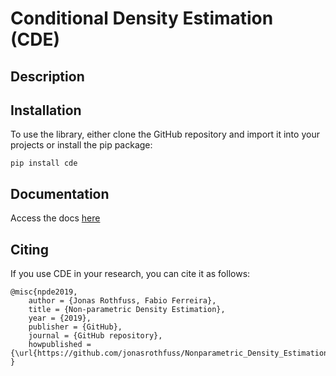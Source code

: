 # Conditional Density Estimation (CDE)

## Description
<todo>

## Installation
To use the library, either clone the GitHub repository and import it into your projects or install the pip package:
```
pip install cde
```
## Documentation
Access the docs [here](https://jonasrothfuss.github.io/Nonparametric_Density_Estimation/)


## Citing
If you use CDE in your research, you can cite it as follows:

```
@misc{npde2019,
    author = {Jonas Rothfuss, Fabio Ferreira},
    title = {Non-parametric Density Estimation},
    year = {2019},
    publisher = {GitHub},
    journal = {GitHub repository},
    howpublished = {\url{https://github.com/jonasrothfuss/Nonparametric_Density_Estimation}},
}
```

